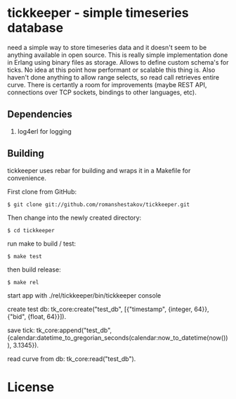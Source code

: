 tickkeeper - simple timeseries database
==============================================

need a simple way to store timeseries data and it doesn't seem to be anything available in open source.
This is really simple implementation done in Erlang using binary files as storage. Allows to define custom schema's for ticks.
No idea at this point how performant or scalable this thing is. Also haven't done anything to allow range selects, so read call retrieves entire curve. There is certantly a room for improvements (maybe REST API, connections over TCP sockets, bindings to other languages, etc).


## Dependencies

1. log4erl for logging

## Building

tickkeeper uses rebar for building and wraps it in a Makefile for convenience.

First clone from GitHub:

    $ git clone git://github.com/romanshestakov/tickkeeper.git

Then change into the newly created directory:

    $ cd tickkeeper

run make to build / test:

    $ make test

then build release:

    $ make rel

start app with 
./rel/tickkeeper/bin/tickkeeper console

create test db:
tk_core:create("test_db",  [{"timestamp", {integer, 64}}, {"bid", {float, 64}}]).

save tick:
tk_core:append("test_db", {calendar:datetime_to_gregorian_seconds(calendar:now_to_datetime(now())), 3.1345}).

read curve from db:
tk_core:read("test_db").

License
=======
